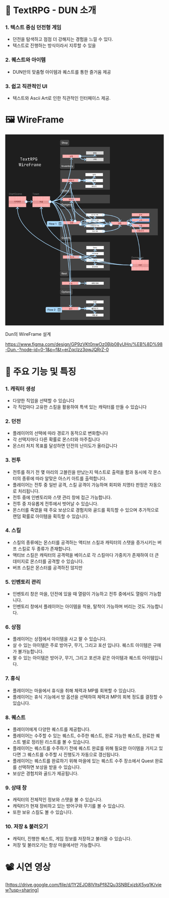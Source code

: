 # 🏰 TextRPG - DUN 소개

### 1.  텍스트 중심 던전형 게임

- 던전을 탐색하고 점점 더 강해지는 경험을 느낄 수 있다.
- 텍스트로 진행하는 방식이라서 지루할 수 있을

### 2. 퀘스트와 아이템

- DUN만의 맞춤형 아이템과 퀘스트를 통한 즐거움 제공

### 3. 쉽고 직관적인 UI

- 텍스트와 Ascii Art로 인한 직관적인 인터페이스 제공.

# 🖼️ WireFrame

![Dun의 WireFrame 설계](Images/Wireframe.webp)

Dun의 WireFrame 설계

https://www.figma.com/design/GP9zVKt0nwOz0Bjb08yUHn/%EB%8D%98-Dun.-?node-id=0-1&p=f&t=erZqcIzz3qwJQRrZ-0

# 🔧 주요 기능 및 특징

### 1. 캐릭터 생성

- 다양한 직업을 선택할 수 있습니다
- 각 직업마다 고유한 스킬을 활용하여 특색 있는 캐릭터를 만들 수 있습니다

### 2. 던전

- 플레이어의 선택에 따라 경로가 동적으로 변화합니다
- 각 선택지마다 다른 확률로 몬스터와 마주칩니다
- 몬스터 처치 목표를 달성하면 던전의 난이도가 올라갑니다

### 3. 전투

- 전투를 하기 전 몇 마리의 고블린을 만났는지 텍스트로 출력을 함과 동시에 각 몬스터의 종류에 따라 알맞은 아스키 아트를 출력합니다.
- 플레이어는 전투 중 일반 공격, 스킬 공격이 가능하며 회피와 치명타 판정은 자동으로 처리됩니다.
- 전투 중에 인벤토리와 스탯 관리 창에 접근 가능합니다.
- 전투 중 자유롭게 전투에서 벗어날 수 있습니다.
- 몬스터를 죽였을 때 주요 보상으로 경험치와 골드를 획득할 수 있으며 추가적으로 랜덤 확률로 아이템을 획득할 수 있습니다.

### 4. 스킬

- 스킬의 종류에는 몬스터를 공격하는 액티브 스킬과 캐릭터의 스탯을 증가시키는 버프 스킬로 두 종류가 존재합니다.
- 액티브 스킬은 캐릭터의 공격력을 베이스로 각 스킬마다 가중치가 존재하여 더 큰 데미지로 몬스터를 공격할 수 있습니다.
- 버프 스킬은 몬스터를 공격하진 않지만

### 5. 인벤토리 관리

- 인벤토리 창은 마을, 던전에 있을 때 열람이 가능하고 전투 중에서도 열람이 가능합니다.
- 인벤토리 창에서 플레이어는 아이템을 착용, 탈착이 가능하며 버리는 것도 가능합니다.

### 6. 상점

- 플레이어는 상점에서 아이템을 사고 팔 수 있습니다.
- 살 수 있는 아이템은 주로 방어구, 무기, 그리고 포션 입니다. 퀘스트 아이템은 구매가 불가능합니다.
- 팔 수 있는 아이템은 방어구, 무기, 그리고 포션과 같은 아이템과 퀘스트 아이템입니다.

### 7. 휴식

- 플레이어는 마을에서 휴식을 취해 체력과 MP를 회복할 수 있습니다.
- 플레이어는 휴식 기능에서 방 옵션을 선택하여 체력과 MP의 회복 정도를 결정할 수 있습니다.

### 8. 퀘스트

- 플레이어에게 다양한 퀘스트를 제공합니다.
- 플레이어는 수주할 수 있는 퀘스트, 수주한 퀘스트, 완료 가능한 퀘스트, 완료한 퀘스트 별로 정리된 리스트를 볼 수 있습니다.
- 플레이어는 퀘스트를 수주하기 전에 퀘스트 완료를 위해 필요한 아이템을 가지고 있다면 그 퀘스트를 수주할 시 진행도가 자동으로 갱신됩니다.
- 플레이어는 퀘스트를 완료하기 위해 마을에 있는 퀘스트 수주 장소에서 Quest 완료를 선택하면 보상을 받을 수 있습니다.
- 보상은 경험치와 골드가 제공됩니다.

### 9. 상태 창

- 캐릭터의 전체적인 정보와 스탯을 볼 수 있습니다.
- 캐릭터가 현재 장비하고 있는 방어구와 무기를 볼 수 있습니다.
- 또한 보유 스킬도 볼 수 있습니다.

### 10. 저장 & 불러오기

- 캐릭터, 진행한 퀘스트, 게임 정보를 저장하고 불러올 수 있습니다.
- 저장 및 불러오기는 항상 마을에서만 가능합니다.

# 📽️ 시연 영상

[https://drive.google.com/file/d/1Y2EJO8IVItsPf8ZQu3SNBExjzbX5yq1K/view?usp=sharing]